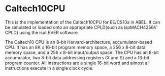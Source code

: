 # Caltech10CPU
This is the implementation of the Caltech10CPU for EE/CS10a in ABEL. It can be simulated or loaded onto an appropriate CPLD(such as ispMACH4256V CPLD) using the ispLEVER software.

The Caltech10 CPU is an 8-bit Harvard-architecture, accumulator-based CPU. It has an 8K x 16-bit program memory space, a
256 x 8-bit data memory space, and a 256 x 8-bit input/output space. The CPU has an 8-bit accumulator, two 8-bit data addressing
registers (X and S) and a 13-bit program counter. All instructions are a single 16-bit word and almost all instructions
execute in a single clock cycle.
